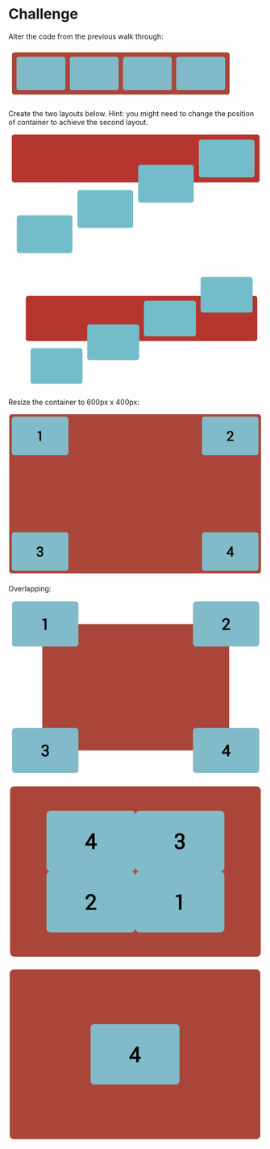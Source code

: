 # Challenge

Alter the code from the previous walk through: 

![](imgs/unit-3.png)

Create the two layouts below. Hint: you might need to change the position of container to achieve the second layout. 

![](imgs/unit-38.png)

![](imgs/unit-39.png)

Resize the container to 600px x 400px: 

![](imgs/unit-310.png)

Overlapping: 

![](imgs/unit-311.png)

![](imgs/unit-312.png)

![](imgs/unit-313.png)